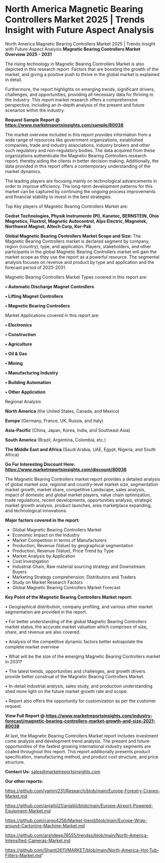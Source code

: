 # North America Magnetic Bearing Controllers Market 2025 | Trends Insight with Future Aspect Analysis
North America Magnetic Bearing Controllers Market 2025 | Trends Insight with Future Aspect Analysis
<Strong> Magnetic Bearing Controllers Market Overview 2025 - 2031</strong>

The rising technology in Magnetic Bearing Controllers Market is also depicted in this research report. Factors that are boosting the growth of the market, and giving a positive push to thrive in the global market is explained in detail.

Furthermore, the report highlights on emerging trends, significant drivers, challenges, and opportunities, providing all necessary data for thriving in the industry. This report market research offers a comprehensive perspective, including an in-depth analysis of the present and future scenarios within the industry.

<strong>Request Sample Report @ <a href=https://www.marketreportsinsights.com/sample/80038>https://www.marketreportsinsights.com/sample/80038</a></strong>

The market overview included in this report provides information from a wide range of resources like government organizations, established companies, trade and industry associations, industry brokers and other such regulatory and non-regulatory bodies. The data acquired from these organizations authenticate the Magnetic Bearing Controllers research report, thereby aiding the clients in better decision making. Additionally, the data provided in this report offers a contemporary understanding of the market dynamics.

The leading players are focusing mainly on technological advancements in order to improve efficiency. The long-term development patterns for this market can be captured by continuing the ongoing process improvements and financial stability to invest in the best strategies.

Top Key players of Magnetic Bearing Controllers Market are:

<strong>Cedrat Technologies, Physik Instrumente (PI), Kanetec, BERNSTEIN, Ohio Magnetics, Fluxtrol, Magnetic Autocontrol, Alps Electric, Magnetek, Northwest Magnet, Altech Corp, Kor-Pak</strong>

<strong><b>Global Magnetic Bearing Controllers Market Scope and Size:</b></strong>
The Magnetic Bearing Controllers market is declared segment by company, region (country), type, and application. Players, stakeholders, and other participants in the global Magnetic Bearing Controllers market will gain the market scope as they use the report as a powerful resource. The segmental analysis focuses on revenue and product by type and application and the forecast period of 2025-2031.

Magnetic Bearing Controllers Market Types covered in this report are:

<strong>• Automatic Discharge Magnet Controllers

• Lifting Magnet Controllers

• Magnetic Bearing Controllers</strong>

Market Applications covered in this report are:

<strong>• Electronics

• Construction

• Agriculture

• Oil & Gas

• Mining

• Manufacturing Industry

• Building Automation

• Other Application</strong> 

Regional Analysis

<strong>North America</strong> (the United States, Canada, and Mexico)

<strong>Europe</strong> (Germany, France, UK, Russia, and Italy)

<strong>Asia-Pacific</strong> (China, Japan, Korea, India, and Southeast Asia)

<strong>South America</strong> (Brazil, Argentina, Colombia, etc.)

<strong>The Middle East and Africa</strong> (Saudi Arabia, UAE, Egypt, Nigeria, and South Africa)

<strong>Go For Interesting Discount Here: <a href=https://www.marketreportsinsights.com/discount/80038>https://www.marketreportsinsights.com/discount/80038</a></strong>

The Magnetic Bearing Controllers market report provides a detailed analysis of global market size, regional and country-level market size, segmentation market growth, market share, competitive Landscape, sales analysis, impact of domestic and global market players, value chain optimization, trade regulations, recent developments, opportunities analysis, strategic market growth analysis, product launches, area marketplace expanding, and technological innovations.

<strong><b>Major factors covered in the report:</b></strong>
<ul>
  <li>Global Magnetic Bearing Controllers Market </li>
  <li>Economic Impact on the Industry</li>
  <li>Market Competition in terms of Manufacturers</li>
  <li>Production, Revenue (Value) by geographical segmentation</li>
  <li>Production, Revenue (Value), Price Trend by Type</li>
  <li>Market Analysis by Application</li>
  <li>Cost Investigation</li>
  <li>Industrial Chain, Raw material sourcing strategy and Downstream Buyers</li>
  <li>Marketing Strategy comprehension, Distributors and Traders</li>
  <li>Study on Market Research Factors</li>
  <li>Global Magnetic Bearing Controllers Market Forecast</li>
</ul>

<strong><b>Key Point of the Magnetic Bearing Controllers Market report:</b></strong>

• Geographical distribution, company profiling, and various other market segmentation are provided in the report.

• For better understanding of the global Magnetic Bearing Controllers market status, the accurate market valuation which comprises of size, share, and revenue are also covered.

• Analysis of the competitive dynamic factors better extrapolate the complete market overview

• What will be the size of the emerging Magnetic Bearing Controllers market in 2031?

• The latest trends, opportunities and challenges, and growth drivers provide better construal of the Magnetic Bearing Controllers Market.

• In-detail industrial analysis, sales study, and production understanding shed more light on the future market growth rate and scope.

• Report also offers the opportunity for customization as per the customer request.

<strong><b>View Full Report @ <a href=https://www.marketreportsinsights.com/industry-forecast/magnetic-bearing-controllers-market-growth-and-size-2021-80038>https://www.marketreportsinsights.com/industry-forecast/magnetic-bearing-controllers-market-growth-and-size-2021-80038</a></b></strong>


At last, the Magnetic Bearing Controllers Market report includes investment come analysis and development trend analysis. The present and future opportunities of the fastest growing international industry segments are coated throughout this report. This report additionally presents product specification, manufacturing method, and product cost structure, and price structure.

<strong>Contact Us:</strong>
sales@marketreportsinsights.com

<strong>Our other reports:</strong>

<a href=https://github.com/yamini231/Research/blob/main/Europe-Forestry-Cranes-Market.md>https://github.com/yamini231/Research/blob/main/Europe-Forestry-Cranes-Market.md</a>

<a href=https://github.com/anjaliiii21/anjaliiii/blob/main/Europe-Airport-Powered-Equipment-Market.md>https://github.com/anjaliiii21/anjaliiii/blob/main/Europe-Airport-Powered-Equipment-Market.md</a>

<a href=https://github.com/cargo4256/Market-trend/blob/main/Europe-Wrap-around-Cartoning-Machine-Market.md>https://github.com/cargo4256/Market-trend/blob/main/Europe-Wrap-around-Cartoning-Machine-Market.md</a>

<a href=https://github.com/arshdeep76555/trendss/blob/main/North-America-Intensified-Cameras-Market.md>https://github.com/arshdeep76555/trendss/blob/main/North-America-Intensified-Cameras-Market.md</a>

<a href=https://github.com/Shanti2611/MARKET/blob/main/North-America-Hot-Tub-Filters-Market.md>https://github.com/Shanti2611/MARKET/blob/main/North-America-Hot-Tub-Filters-Market.md</a>"
